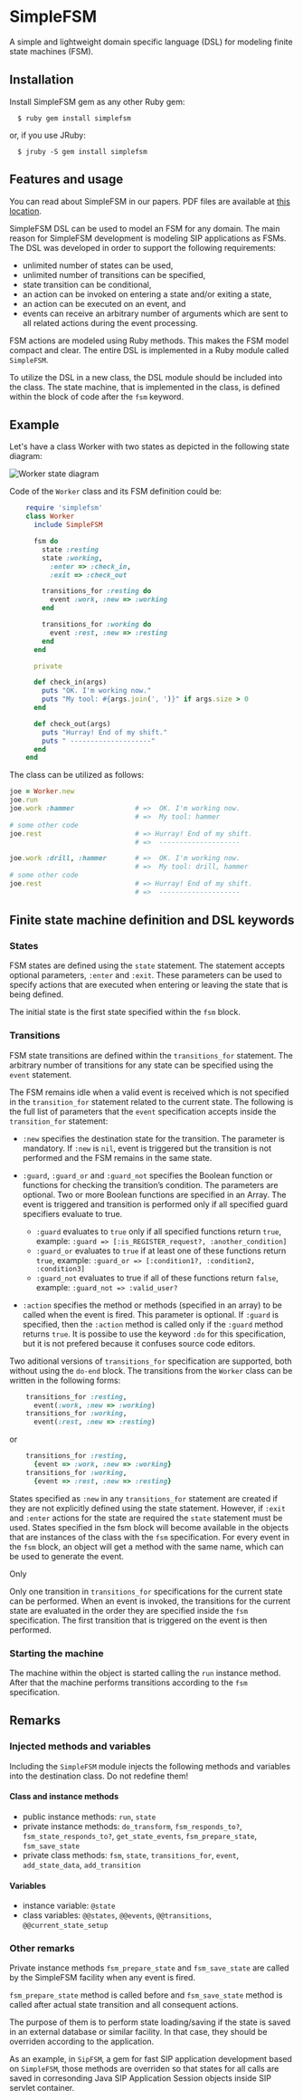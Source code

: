 # SimpleFSM

A simple and lightweight domain specific language (DSL) for modeling finite state machines (FSM).

## Installation

Install SimpleFSM gem as any other Ruby gem:

      $ ruby gem install simplefsm

or, if you use JRuby:

      $ jruby -S gem install simplefsm

## Features and usage

You can read about SimpleFSM in our papers. PDF files are available at [this location](http://scholar.google.com/citations?user=7RoQiiQAAAAJ).

SimpleFSM DSL can be used to model an FSM for any domain. The main reason for SimpleFSM development is modeling SIP applications as FSMs. The DSL was developed in order to support the following requirements:

 - unlimited number of states can be used,
 - unlimited number of transitions can be specified,
 - state transition can be conditional, 
 - an action can be invoked on entering a state and/or exiting a state,
 - an action can be executed on an event, and
 - events can receive an arbitrary number of arguments which are sent to all related actions during the event processing.

FSM actions are modeled using Ruby methods. This makes the FSM model compact and clear. The entire DSL is implemented in a Ruby module called `SimpleFSM`.

To utilize the DSL in a new class, the DSL module
should be included into the class. The state machine,
that is implemented in the class, is defined within the
block of code after the `fsm` keyword.

## Example

Let's have a class Worker with two states as depicted in the following state diagram:

![Worker state diagram](http://edin.ictlab.com.ba/images/worker.png)

Code of the `Worker` class and its FSM definition could be:

```ruby
    require 'simplefsm'
    class Worker
      include SimpleFSM

      fsm do
        state :resting
        state :working, 
          :enter => :check_in, 
          :exit => :check_out

        transitions_for :resting do
          event :work, :new => :working
        end

        transitions_for :working do
          event :rest, :new => :resting
        end
      end

      private

      def check_in(args)
        puts "OK. I'm working now."
        puts "My tool: #{args.join(', ')}" if args.size > 0
      end

      def check_out(args)
        puts "Hurray! End of my shift."
        puts " --------------------"
      end
    end
```

The class can be utilized as follows:

```ruby
joe = Worker.new
joe.run
joe.work :hammer               # =>  OK. I'm working now.
                               # =>  My tool: hammer
# some other code
joe.rest                       # => Hurray! End of my shift.
                               # =>  -------------------- 

joe.work :drill, :hammer       # =>  OK. I'm working now.
                               # =>  My tool: drill, hammer
# some other code
joe.rest                       # => Hurray! End of my shift.
                               # =>  -------------------- 
```

## Finite state machine definition and DSL keywords

### States

FSM states are defined using the `state` statement. The statement accepts optional
parameters, `:enter` and `:exit`. These parameters
can be used to specify actions that are executed when
entering or leaving the state that is being defined.

The initial state is the first state specified within the `fsm` block.

### Transitions

FSM state transitions are defined within the `transitions_for` statement. 
The arbitrary number of transitions for any state can be specified using the
`event` statement.

The FSM remains idle when a valid event is received which is not
specified in the `transition_for` statement related to
the current state.
The following is the full list of parameters that the `event` specification accepts inside the `transition_for` statement:

- `:new` specifies the destination state for the transition. The parameter is mandatory. If `:new` is `nil`, event is triggered but the transition is not performed
and the FSM remains in the same state.
- `:guard`, `:guard_or` and `:guard_not` specifies the Boolean function or functions for checking the transition’s condition. The parameters are optional. Two or more Boolean functions are specified in an Array. The event is triggered and transition is performed only if all specified guard specifiers evaluate to true.   
    - `:guard` evaluates to `true` only if all specified functions return `true`, example: `:guard => [:is_REGISTER_request?, :another_condition]`
    - `:guard_or` evaluates to `true` if at least one of these functions return `true`, example: `:guard_or => [:condition1?, :condition2, :condition3]`
    - `:guard_not` evaluates to true if all of these functions return `false`, example: `:guard_not => :valid_user?`

- `:action` specifies the method or methods (specified in an array) to be called when the event is fired. This parameter is optional. If `:guard` is specified, then the `:action` method is called only if the `:guard` method returns `true`. It is possibe to use the keyword `:do` for this specification, but it is not prefered because it confuses source code editors.

Two aditional versions of `transitions_for` specification are supported, both without using the `do-end` block. 
The transitions from the `Worker` class can be written in the following forms:

```ruby
    transitions_for :resting,
      event(:work, :new => :working)
    transitions_for :working,
      event(:rest, :new => :resting)
```

 or

```ruby
    transitions_for :resting,
      {event => :work, :new => :working}
    transitions_for :working,
      {event => :rest, :new => :resting}
```

States specified as `:new` in any `transitions_for` statement are created if they are not explicitly defined using the state statement.
However, if `:exit` and `:enter` actions for the state are required the `state` statement must be used. States specified in the fsm block will become available in
the objects that are instances of the class with the `fsm` specification. For every event in the `fsm` block, an object will get a method with the same name, which
can be used to generate the event.

Only

Only one transition in `transitions_for` specifications for the current state can be performed.
When an event is invoked, the transitions for the current state are evaluated in the order they are specified inside the `fsm` specification. The first transition that is triggered on the event is then performed.

### Starting the machine

  The machine within the object is started calling the `run` instance method. After that the machine performs transitions according to the `fsm` specification.

## Remarks

### Injected methods and variables

Including the `SimpleFSM` module injects the following methods and variables into the destination class. Do not redefine them!

#### Class and instance methods
- public instance methods: `run`, `state`
- private instance methods: `do_transform`, `fsm_responds_to?`, `fsm_state_responds_to?`, `get_state_events`, `fsm_prepare_state`, `fsm_save_state`
- private class methods: `fsm`, `state`, `transitions_for`, `event`, `add_state_data`, `add_transition`

#### Variables

- instance variable: `@state`
- class variables: `@@states`, `@@events`, `@@transitions`, `@@current_state_setup`
### Other remarks

Private instance methods `fsm_prepare_state` and `fsm_save_state` are called by the SimpleFSM facility when any event is fired.

`fsm_prepare_state` method is called before and
`fsm_save_state` method is called after actual state transition and all consequent actions. 

The purpose of them is to perform state loading/saving if the state is saved in an external database or similar facility. In that case, they
should be overriden according to the application. 

As an example, in `SipFSM`, a gem for fast SIP application development based on `SimpleFSM`, those methods are overriden so that states for all calls are saved in corresonding Java SIP Application Session objects inside SIP servlet container.



